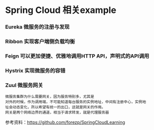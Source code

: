 # Spring Cloud 相关example

### Eureka 微服务的注册与发现
### Ribbon 实现客户端侧负载均衡
### Feign 可以更加便捷、优雅地调用HTTP API，声明式的API调用
### Hystrix 实现微服务的容错
### Zuul 微服务网关
    微服务集群为什么需要网关，因为服务特别多，尤其是
    对外的时候，作为调用端，不可能知道每台服务的实例地址，中间有注册中心，实例地
    址会动态变化，所以希望有统一的出口，这就是网关的作用。
    网关是两个网络边界的通道，相当于请求转发，就是代理服务器

参考资料：https://github.com/forezp/SpringCloudLearning
